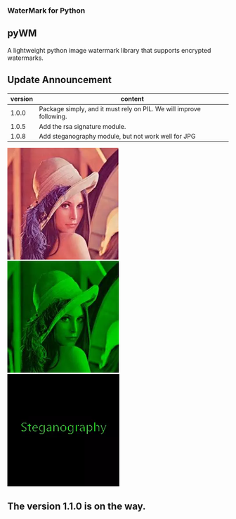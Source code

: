 ### WaterMark for Python

## pyWM

A lightweight python image watermark library that supports encrypted watermarks.

## Update Announcement

version|content
--------|--------
1.0.0|Package simply, and it must rely on PIL. We will improve following.
1.0.5|Add the rsa signature module.
1.0.8|Add steganography module, but not work well for JPG

![pic1](https://github.com/lyp22/pyWM/raw/master/image/1.png)
![pic2](https://github.com/lyp22/pyWM/raw/master/image/2.png)
![pic3](https://github.com/lyp22/pyWM/raw/master/image/3.png)

## The version 1.1.0 is on the way.
